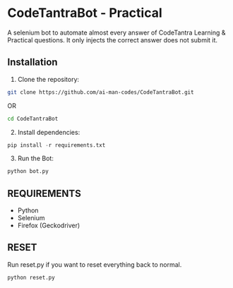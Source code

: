 # CodeTantraBot - Practical

A selenium bot to automate almost every answer of CodeTantra Learning & Practical questions. It only injects the correct answer does not submit it.

## Installation

1. Clone the repository:
```bash
git clone https://github.com/ai-man-codes/CodeTantraBot.git
```
OR
```bash
cd CodeTantraBot
```
2. Install dependencies:
```python
pip install -r requirements.txt
```
3. Run the Bot:
```bash
python bot.py
```
## REQUIREMENTS

- Python
- Selenium
- Firefox (Geckodriver)

## RESET 

Run reset.py if you want to reset everything back to normal.
```bash
python reset.py
```
